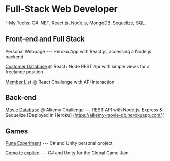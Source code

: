# Full-Stack Web Developer
✨My Techs: C# .NET, React.js, Node.js, MongoDB, Sequelize, SQL.
## Front-end and Full Stack

Personal Webpage --- Heroku App with React.js, accessing a Node.js backend

[Customer Database](https://github.com/Raikul/baenterprises) @ React+Node REST Api with simple views for a freelance position.

[Member List](https://github.com/Raikul/devskillsadv) @ React Challenge with API interaction

## Back-end

[Movie Database](https://github.com/Raikul/alkemy2) @ Alkemy Challenge --- REST API with Node.js, Express & Sequelize
[Deployed in Heroku] (https://alkemy-movie-db.herokuapp.com/ )

## Games

[Pune Experiment](https://github.com/Raikul/PuneExperiment) --- C# and Unity personal project

[Como te explico](https://github.com/Raikul/Como-te-explico) --- C# and Unity for the Global Game Jam
<!---
Raikul/Raikul is a ✨ special ✨ repository because its `README.md` (this file) appears on your GitHub profile.
You can click the Preview link to take a look at your changes.
--->
